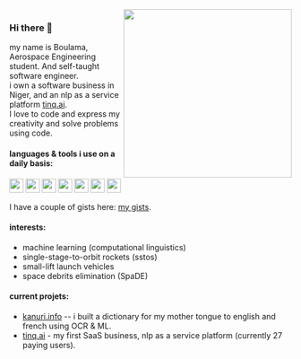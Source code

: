 <img align="right" height="300" weight="300" src="https://res.cloudinary.com/otimbilabs/image/upload/v1636096217/4f699cef54bb904be471cfcf0e5d6f38-sticker.png"/>




### Hi there 👋
my name is Boulama, Aerospace Engineering student. And self-taught software engineer.  
i own a software business in Niger, and an nlp as a service platform [tinq.ai](https://tinq.ai).  
I love to code and express my creativity and solve problems using code.  

#### languages & tools i use on a daily basis:

<img height="25" weight="25" aly="python logo" src="https://cdn.svgporn.com/logos/python.svg"/> <img height="25" weight="25" aly="php logo" src="https://cdn.svgporn.com/logos/php.svg"/> <img height="25" weight="25" aly="go logo" src="https://cdn.svgporn.com/logos/gopher.svg"/> <img height="25" weight="25" aly="mysql logo" src="https://cdn.svgporn.com/logos/mysql.svg"/> <img height="25" weight="25" aly="sqlite logo" src="https://cdn.svgporn.com/logos/sqlite.svg"/> <img height="25" weight="25" aly="jupyter logo" src="https://cdn.svgporn.com/logos/jupyter.svg"/> <img height="25" weight="25" aly="pytorch logo" src="https://cdn.svgporn.com/logos/pytorch.svg"/>
  
I have a couple of gists here: [my gists](https://gist.github.com/boulama). 

#### interests:
- machine learning (computational linguistics)
- single-stage-to-orbit rockets (sstos)
- small-lift launch vehicles
- space debrits elimination (SpaDE)

#### current projets:
- [kanuri.info](https://kanuri.info/) -- i built a dictionary for my mother tongue to english and french using OCR & ML.
- [tinq.ai](https://tinq.ai) - my first SaaS business, nlp as a service platform (currently 27 paying users).





<!--
**boulama/boulama** is a ✨ _special_ ✨ repository because its `README.md` (this file) appears on your GitHub profile.

Here are some ideas to get you started:

- 🔭 I’m currently working on ...
- 🌱 I’m currently learning ...
- 👯 I’m looking to collaborate on ...
- 🤔 I’m looking for help with ...
- 💬 Ask me about ...
- 📫 How to reach me: ...
- 😄 Pronouns: ...
- ⚡ Fun fact: ...
-->
